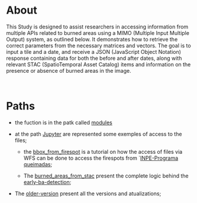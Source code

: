 # About 

This Study is designed to assist researchers in accessing information from multiple APIs related to burned areas using a MIMO (Multiple Input Multiple Output) system, as outlined below. It demonstrates how to retrieve the correct parameters from the necessary matrices and vectors. The goal is to input a tile and a date, and receive a JSON (JavaScript Object Notation) response containing data for both the before and after dates, along with relevant STAC (SpatioTemporal Asset Catalog) items and information on the presence or absence of burned areas in the image.

![alt text](jupyter/preprocessing.drawio.png)

# Paths
- the fuction is in the patk called [modules](module) 
- at the path [Jupyter](jupyter) are represented some exemples of access to the files;

    -  the [bbox_from_firespot](jupyter/bbox_from_firespot.ipynb) is a tutorial on how the access of files via WFS can be done to access the firespots from `[INPE-Programa queimadas](https://terrabrasilis.dpi.inpe.br/queimadas/portal/);

    - The [burned_areas_from_stac](jupyter/burned_areas_from_stac.ipynb) present the complete logic behind the [early-ba-detection](module/early-ba-detection.py);

- The [older-version](older-versions) present all the versions and atualizations;

